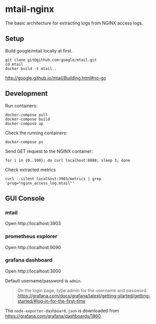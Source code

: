 # mtail-nginx

The basic architecture for extracting logs from NGINX access logs.

## Setup

Build google/mtail locally at first.

    git clone git@github.com:google/mtail.git
    cd mtail
    docker build -t mtail .

http://google.github.io/mtail/Building.html#no-go

## Development

Run containers:

    docker-compose pull
    docker-compose build
    docker-compose up

Check the running containers:

    docker-compose ps

Send GET request to the NGINX container:

    for i in {0..100}; do curl localhost:8888; sleep 3; done

Check extracted metrics

    curl --silent localhost:3903/metrics | grep 'prog="nginx_access_log.mtail"'

## GUI Console

### mtail

Open http://localhost:3903

### prometheus explorer

Open http://localhost:9090

### grafana dashboard

Open http://localhost:3000

Default username/password is `admin`.

> On the login page, type admin for the username and password.
> https://grafana.com/docs/grafana/latest/getting-started/getting-started/#log-in-for-the-first-time

The `node-exporter-dashboard.json` is downloaded from https://grafana.com/grafana/dashboards/1860.
